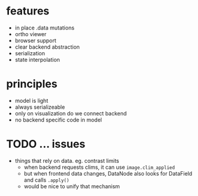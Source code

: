 # features

- in place .data mutations
- ortho viewer
- browser support
- clear backend abstraction
- serialization
- state interpolation


# principles

- model is light
- always serializeable
- only on visualization do we connect backend
- no backend specific code in model


# TODO ... issues

- things that rely on data.  eg. contrast limits 
    - when backend requests clims, it can use `image.clim_applied`
    - but when frontend data changes, DataNode also looks for DataField and calls `.apply()`
    - would be nice to unify that mechanism
